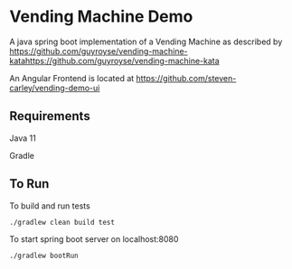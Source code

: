 Vending Machine Demo
===================

A java spring boot implementation of a Vending Machine as described by
https://github.com/guyroyse/vending-machine-katahttps://github.com/guyroyse/vending-machine-kata

An Angular Frontend is located at https://github.com/steven-carley/vending-demo-ui

Requirements
------------

Java 11 

Gradle

To Run
------

To build and run tests

`./gradlew clean build test`

To start spring boot server on localhost:8080

`./gradlew bootRun`

